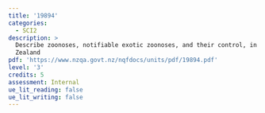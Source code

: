 ```yaml
---
title: '19894'
categories:
  - SCI2
description: >
  Describe zoonoses, notifiable exotic zoonoses, and their control, in New
  Zealand
pdf: 'https://www.nzqa.govt.nz/nqfdocs/units/pdf/19894.pdf'
level: '3'
credits: 5
assessment: Internal
ue_lit_reading: false
ue_lit_writing: false
---
```



